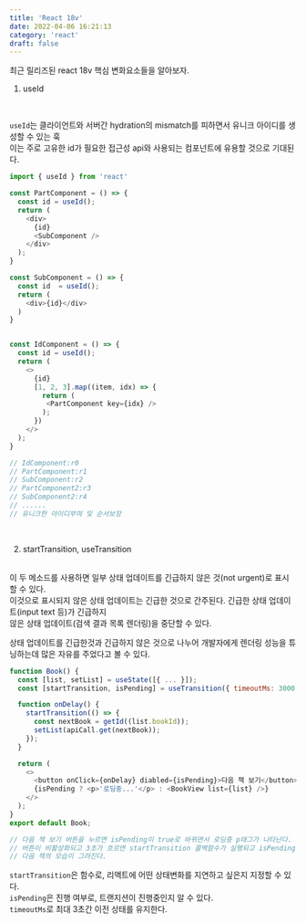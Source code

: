 ```yaml
---
title: 'React 18v'
date: 2022-04-06 16:21:13
category: 'react'
draft: false
---
```


최근 릴리즈된 react 18v 핵심 변화요소들을 알아보자. <br />

1. useId

<br />

`useId`는 클라이언트와 서버간 hydration의 mismatch를 피하면서 유니크 아이디를 생성할 수 있는 훅 <br />
이는 주로 고유한 id가 필요한 접근성 api와 사용되는 컴포넌트에 유용할 것으로 기대된다. <br />

```javascript
import { useId } from 'react'

const PartComponent = () => {
  const id = useId();
  return (
    <div>
      {id}
      <SubComponent />
    </div>
  );
}

const SubComponent = () => {
  const id  = useId();
  return (
    <div>{id}</div>
  )
}


const IdComponent = () => {
  const id = useId();
  return (
    <>
      {id}
      [1, 2, 3].map((item, idx) => {
        return (
         <PartComponent key={idx} />
        );
      })
    </>
  );
}

// IdComponent:r0
// PartComponent:r1
// SubComponent:r2
// PartComponent2:r3
// SubComponent2:r4
// ......
// 유니크한 아이디부여 및 순서보장
```

<br />

2. startTransition, useTransition

<br />
이 두 메소드를 사용하면 일부 상태 업데이트를 긴급하지 않은 것(not urgent)로 표시할 수 있다. <br />
이것으로 표시되지 않은 상태 업데이트는 긴급한 것으로 간주된다. 긴급한 상태 업데이트(input text 등)가 긴급하지 <br />
않은 상태 업데이트(검색 결과 목록 렌더링)을 중단할 수 있다. <br />

상태 업데이트를 긴급한것과 긴급하지 않은 것으로 나누어 개발자에게 렌더링 성능을 튜닝하는데 많은 자유를 주었다고 볼 수 있다. <br />

```javascript
function Book() {
  const [list, setList] = useState([{ ... }]);
  const [startTransition, isPending] = useTransition({ timeoutMs: 3000 });

  function onDelay() {
    startTransition(() => {
      const nextBook = getId((list.bookId));
      setList(apiCall.get(nextBook));
    });
  }

  return (
    <>
      <button onClick={onDelay} diabled={isPending}>다음 책 보기</button>
      {isPending ? <p>'로딩중...'</p> : <BookView list={list} />}
    </>
  );
}
export default Book;

// 다음 책 보기 버튼을 누르면 isPending이 true로 바뀌면서 로딩중 p태그가 나타난다.
// 버튼이 비활성화되고 3초가 흐르면 startTransition 콜백함수가 실행되고 isPending이 기본값으로 바뀌며
// 다음 책의 모습이 그려진다.
```

`startTransition`은 함수로, 리액트에 어떤 상태변화를 지연하고 싶은지 지정할 수 있다.<br />
`isPending`은 진행 여부로, 트랜지션이 진행중인지 알 수 있다.<br />
`timeoutMs`로 최대 3초간 이전 상태를 유지한다.<br />
